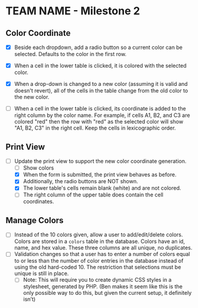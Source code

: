 # TEAM NAME - Milestone 2

## Color Coordinate
- [x] Beside each dropdown, add a radio button so a current color can be selected.  Defaults to the color in the first row. 
- [x] When a cell in the lower table is clicked, it is colored with the selected color.  
- [x] When a drop-down is changed to a new color (assuming it is valid and doesn't revert), all of the cells in the table change from the old color to the new color.  
- [ ] When a cell in the lower table is clicked, its coordinate is added to the right column by the color name.  For example, if cells A1, B2, and C3 are colored "red" then the row with "red" as the selected color will show "A1, B2, C3" in the right cell.  Keep the cells in lexicographic order.  


## Print View
- [ ] Update the print view to support the new color coordinate generation. 
  - [ ]  Show colors
  - [X]  When the form is submitted, the print view behaves as before.  
  - [X]  Additionally, the radio buttons are NOT shown.  
  - [X]  The lower table's cells remain blank (white) and are not colored.
  - [ ]  The right column of the upper table does contain the cell coordinates.

## Manage Colors
- [ ] Instead of the 10 colors given, allow a user to add/edit/delete colors.  Colors are stored in a `colors` table in the database.  Colors have an id, name, and hex value.  These three columns are all unique, no duplicates.
- [ ] Validation changes so that a user has to enter a number of colors equal to or less than the number of color entries in the database instead of using the old hard-coded 10.  The restriction that selections must be unique is still in place.
  - [ ] Note: This will require you to create dynamic CSS styles in a stylesheet, generated by PHP. (Ben makes it seem like this is the only possible way to do this, but given the current setup, it definitely isn’t)

